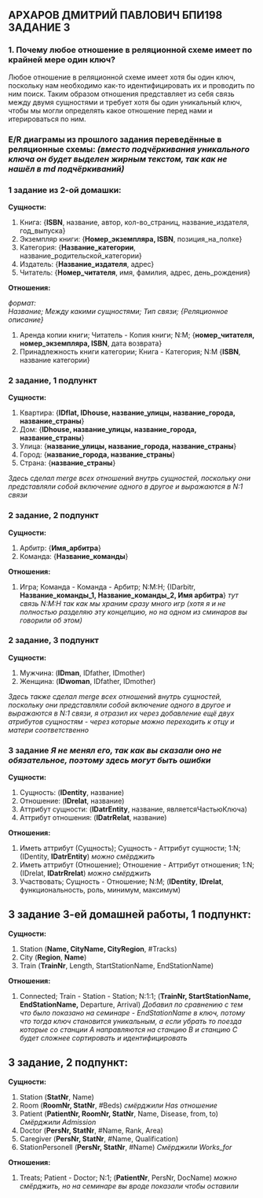 ## АРХАРОВ ДМИТРИЙ ПАВЛОВИЧ БПИ198 ЗАДАНИЕ 3

### 1. Почему любое отношение в реляционной схеме имеет по крайней мере один ключ?
Любое отношение в реляционной схеме имеет хотя бы один ключ, поскольку нам необходимо как-то идентифицировать их и проводить по ним поиск. Таким образом отношения представляет из себя связь между двумя сущностями и требует хотя бы один уникальный ключ, чтобы мы могли определять какое отношение перед нами и итерироваться по ним.

### E/R диаграмы из прошлого задания переведённые в реляционные схемы: *(вместо подчёркивания уникального ключа он будет выделен жирным текстом, так как не нашёл в md подчёркиваний)*

### 1 задание из 2-ой домашки:

**Сущности:**
1. Книга: {**ISBN**, название, автор, кол-во_страниц, название_издателя, год_выпуска}
2. Экземпляр книги: {**Номер_экземпляра, ISBN**, позиция_на_полке}
3. Категория: {**Название_категории**, название_родительской_категории}
4. Издатель: {**Название_издателя**, адрес}
5. Читатель: {**Номер_читателя**, имя, фамилия, адрес, день_рождения}

**Отношения:**

*формат:  
Название; Между какими сущностями; Тип связи; {Реляционное описание}*

1. Аренда копии книги; Читатель - Копия книги; N:M; {**номер_читателя, номер_экземпляра, ISBN**, дата возврата}
2. Принадлежность книги категории; Книга - Категория; N:M {**ISBN**, название категории}


### 2 задание, 1 подпункт
**Сущности:**
1. Квартира: {**IDflat, IDhouse, название_улицы, название_города, название_страны**}
2. Дом: {**IDhouse, название_улицы, название_города, название_cтраны**}
3. Улица: {**название_улицы, название_города, название_страны**}
4. Город: {**название_города, название_страны**}
5. Страна: {**название_страны**}

*Здесь сделал merge всех отношений внутрь сущностей, поскольку они представляли собой включение одного в другое и выражаются в N:1 связи*

### 2 задание, 2 подпункт
**Сущности:**
1. Арбитр: {**Имя_арбитра**}
2. Команда: {**Название_команды**}

**Отношения:**
1. Игра; Команда - Команда - Арбитр; N:M:H; {IDarbitr, **Название_команды_1, Название_команды_2, Имя арбитра**} *тут связь N:M:H так как мы храним сразу много игр (хотя я и не полностью разделяю эту концепцию, но на одном из сминаров вы говорили об этом)* 

### 2 задание, 3 подпункт
**Сущности:**
1. Мужчина: (**IDman**, IDfather, IDmother)
2. Женщина: (**IDwoman**, IDfather, IDmother)

*Здесь также сделал merge всех отношений внутрь сущностей, поскольку они представляли собой включение одного в другое и выражаются в N:1 связи, я отразил их через добавление ещё двух атрибутов сущностям - через которые можно переходить к отцу и матери соответственно*

### 3 задание *Я не менял его, так как вы сказали оно не обязательное, поэтому здесь могут быть ошибки*
**Сущности:**
1. Сущность: (**IDentity**, название)
2. Отношение: (**IDrelat**, название)
3. Аттрибут сущности: (**IDatrEntity**, название, являетсяЧастьюКлюча)
4. Аттрибут отношения: (**IDatrRelat**, название)

**Отношения:**
1. Иметь аттрибут (Сущность); Сущность - Аттрибут сущности; 1:N; (IDentity, **IDatrEntity**) *можно смёрджить*
2. Иметь аттрибут (Отношение); Отношение - Аттрибут отношения; 1:N; (IDrelat, **IDatrRrelat**) *можно смёрджить*
3. Участвовать; Сущность - Отношение; N:M; (**IDentity**, **IDrelat**, функциональность, роль, минимум, максимум)


## 3 задание 3-ей домашней работы, 1 подпункт:
**Сущности:**
1. Station (**Name, CityName, CityRegion**, #Tracks)
2. City (**Region**, **Name**)
3. Train (**TrainNr**, Length, StartStationName, EndStationName)

**Отношения:**
1. Connected; Train - Station - Station; N:1:1; (**TrainNr, StartStationName, EndStationName,** Departure, Arrival) *Добавил по сравнению с тем что было показано на семинаре - EndStationName в ключ, потому что тогда ключ становится уникальным, а если убрать то поезда которые со станции A направляются на станцию B и станцию C будет сложнее сортировать и идентифицировать*


## 3 задание, 2 подпункт:
**Сущности:**
1. Station (**StatNr**, Name)
2. Room (**RoomNr, StatNr**, #Beds) *смёрджили Has отношение*
3. Patient (**PatientNr, RoomNr, StatNr**, Name, Disease, from, to) *Смёрджили Admission*
4. Doctor (**PersNr, StatNr**, #Name, Rank, Area)
5. Caregiver (**PersNr, StatNr**, #Name, Qualification)
6. StationPersonell (**PersNr, StatNr**, #Name) *Смёрджили Works_for*

**Отношения:**
1. Treats; Patient - Doctor; N:1; (**PatientNr**, PersNr, DocName) *можно смёрджить, но на семинаре вы вроде показали чтобы оставили*
